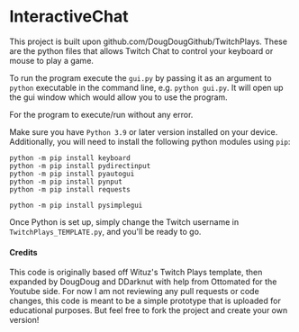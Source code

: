 # InteractiveChat

This project is built upon github.com/DougDougGithub/TwitchPlays.
These are the python files that allows Twitch Chat to control your keyboard or mouse to play a game.

To run the program execute the `gui.py` by passing it as an argument to `python` executable in the command line, e.g. `python gui.py`.
It will open up the gui window which would allow you to use the program. 

For the program to execute/run without any error.

Make sure you have `Python 3.9` or later version installed on your device.  
Additionally, you will need to install the following python modules using `pip`:  
```
python -m pip install keyboard  
python -m pip install pydirectinput  
python -m pip install pyautogui  
python -m pip install pynput  
python -m pip install requests  

python -m pip install pysimplegui
```

Once Python is set up, simply change the Twitch username in `TwitchPlays_TEMPLATE.py`, and you'll be ready to go.


#### Credits
This code is originally based off Wituz's Twitch Plays template, then expanded by DougDoug and DDarknut with help from Ottomated for the Youtube side. For now I am not reviewing any pull requests or code changes, this code is meant to be a simple prototype that is uploaded for educational purposes. But feel free to fork the project and create your own version!
